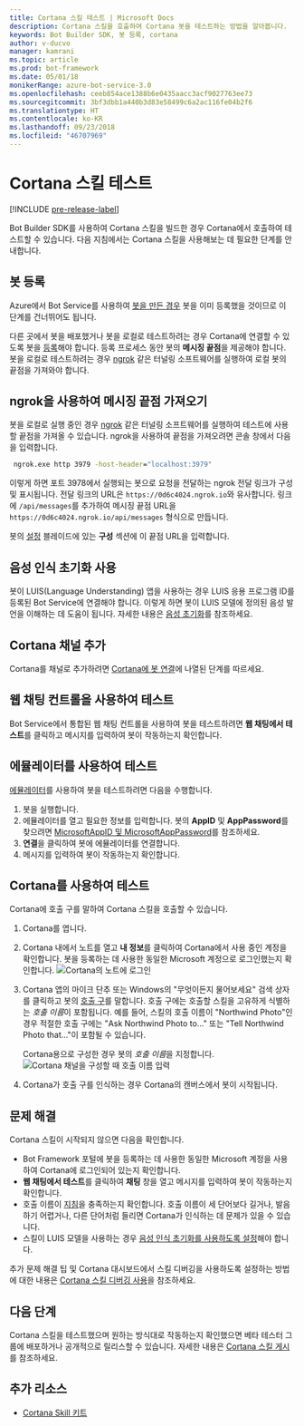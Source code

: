 ```yaml
---
title: Cortana 스킬 테스트 | Microsoft Docs
description: Cortana 스킬을 호출하여 Cortana 봇을 테스트하는 방법을 알아봅니다.
keywords: Bot Builder SDK, 봇 등록, cortana
author: v-ducvo
manager: kamrani
ms.topic: article
ms.prod: bot-framework
ms.date: 05/01/18
monikerRange: azure-bot-service-3.0
ms.openlocfilehash: ceeb854ace1388b6e0435aacc3acf9027763ee73
ms.sourcegitcommit: 3bf3dbb1a440b3d83e58499c6a2ac116fe04b2f6
ms.translationtype: HT
ms.contentlocale: ko-KR
ms.lasthandoff: 09/23/2018
ms.locfileid: "46707969"
---
```

# <a name="test-a-cortana-skill"></a>Cortana 스킬 테스트

[!INCLUDE [pre-release-label](includes/pre-release-label-v3.md)]
 
Bot Builder SDK를 사용하여 Cortana 스킬을 빌드한 경우 Cortana에서 호출하여 테스트할 수 있습니다. 다음 지침에서는 Cortana 스킬을 사용해보는 데 필요한 단계를 안내합니다.

## <a name="register-your-bot"></a>봇 등록
Azure에서 Bot Service를 사용하여 [봇을 만든 경우](~/bot-service-quickstart.md) 봇을 이미 등록했을 것이므로 이 단계를 건너뛰어도 됩니다.

다른 곳에서 봇을 배포했거나 봇을 로컬로 테스트하려는 경우 Cortana에 연결할 수 있도록 봇을 [등록](bot-service-quickstart-registration.md)해야 합니다. 등록 프로세스 동안 봇의 **메시징 끝점**을 제공해야 합니다. 봇을 로컬로 테스트하려는 경우 [ngrok](http://ngrok.com) 같은 터널링 소프트웨어를 실행하여 로컬 봇의 끝점을 가져와야 합니다.

## <a name="get-messaging-endpoint-using-ngrok"></a>ngrok을 사용하여 메시징 끝점 가져오기

봇을 로컬로 실행 중인 경우 [ngrok](https://ngrok.com) 같은 터널링 소프트웨어를 실행하여 테스트에 사용할 끝점을 가져올 수 있습니다. ngrok을 사용하여 끝점을 가져오려면 콘솔 창에서 다음을 입력합니다. 

```cmd
 ngrok.exe http 3979 -host-header="localhost:3979"
``` 

이렇게 하면 포트 3978에서 실행되는 봇으로 요청을 전달하는 ngrok 전달 링크가 구성 및 표시됩니다. 전달 링크의 URL은 `https://0d6c4024.ngrok.io`와 유사합니다.  링크에 `/api/messages`를 추가하여 메시징 끝점 URL을 `https://0d6c4024.ngrok.io/api/messages` 형식으로 만듭니다. 

봇의 [설정](~/bot-service-manage-settings.md) 블레이드에 있는 **구성** 섹션에 이 끝점 URL을 입력합니다.

## <a name="enable-speech-recognition-priming"></a>음성 인식 초기화 사용
봇이 LUIS(Language Understanding) 앱을 사용하는 경우 LUIS 응용 프로그램 ID를 등록된 Bot Service에 연결해야 합니다. 이렇게 하면 봇이 LUIS 모델에 정의된 음성 발언을 이해하는 데 도움이 됩니다. 자세한 내용은 [음성 초기화](~/bot-service-manage-speech-priming.md)를 참조하세요.

## <a name="add-the-cortana-channel"></a>Cortana 채널 추가
Cortana를 채널로 추가하려면 [Cortana에 봇 연결](bot-service-channel-connect-cortana.md)에 나열된 단계를 따르세요.

## <a name="test-using-web-chat-control"></a>웹 채팅 컨트롤을 사용하여 테스트

Bot Service에서 통합된 웹 채팅 컨트롤을 사용하여 봇을 테스트하려면 **웹 채팅에서 테스트**를 클릭하고 메시지를 입력하여 봇이 작동하는지 확인합니다.

## <a name="test-using-emulator"></a>에뮬레이터를 사용하여 테스트

[에뮬레이터](~/bot-service-debug-emulator.md)를 사용하여 봇을 테스트하려면 다음을 수행합니다.

1. 봇을 실행합니다.
2. 에뮬레이터를 열고 필요한 정보를 입력합니다. 봇의 **AppID** 및 **AppPassword**를 찾으려면 [MicrosoftAppID 및 MicrosoftAppPassword](bot-service-manage-overview.md#microsoftappid-and-microsoftapppassword)를 참조하세요. 
3. **연결**을 클릭하여 봇에 에뮬레이터를 연결합니다.
4. 메시지를 입력하여 봇이 작동하는지 확인합니다.

## <a name="test-using-cortana"></a>Cortana를 사용하여 테스트
Cortana에 호출 구를 말하여 Cortana 스킬을 호출할 수 있습니다. 
1. Cortana를 엽니다.
2. Cortana 내에서 노트를 열고 **내 정보**를 클릭하여 Cortana에서 사용 중인 계정을 확인합니다. 봇을 등록하는 데 사용한 동일한 Microsoft 계정으로 로그인했는지 확인합니다. 
   ![Cortana의 노트에 로그인](~/media/cortana/cortana-notebook.png)
2. Cortana 앱의 마이크 단추 또는 Windows의 "무엇이든지 물어보세요" 검색 상자를 클릭하고 봇의 [호출 구][InvocationNameGuidelines]를 말합니다. 호출 구에는 호출할 스킬을 고유하게 식별하는 *호출 이름*이 포함됩니다. 예를 들어, 스킬의 호출 이름이 "Northwind Photo"인 경우 적절한 호출 구에는 "Ask Northwind Photo to..." 또는 "Tell Northwind Photo that..."이 포함될 수 있습니다.

   Cortana용으로 구성한 경우 봇의 *호출 이름*을 지정합니다.
   ![Cortana 채널을 구성할 때 호출 이름 입력](~/media/cortana/cortana-invocation-name-callout.png)

3. Cortana가 호출 구를 인식하는 경우 Cortana의 캔버스에서 봇이 시작됩니다. 

## <a name="troubleshoot"></a>문제 해결

Cortana 스킬이 시작되지 않으면 다음을 확인합니다.
* Bot Framework 포털에 봇을 등록하는 데 사용한 동일한 Microsoft 계정을 사용하여 Cortana에 로그인되어 있는지 확인합니다.
* **웹 채팅에서 테스트**를 클릭하여 **채팅** 창을 열고 메시지를 입력하여 봇이 작동하는지 확인합니다.
* 호출 이름이 [지침][InvocationNameGuidelines]을 충족하는지 확인합니다. 호출 이름이 세 단어보다 길거나, 발음하기 어렵거나, 다른 단어처럼 들리면 Cortana가 인식하는 데 문제가 있을 수 있습니다.
* 스킬이 LUIS 모델을 사용하는 경우 [음성 인식 초기화를 사용하도록 설정](~/bot-service-manage-speech-priming.md)해야 합니다.

추가 문제 해결 팁 및 Cortana 대시보드에서 스킬 디버깅을 사용하도록 설정하는 방법에 대한 내용은 [Cortana 스킬 디버깅 사용][Cortana-TestBestPractice]을 참조하세요. 


## <a name="next-steps"></a>다음 단계

Cortana 스킬을 테스트했으며 원하는 방식대로 작동하는지 확인했으면 베타 테스터 그룹에 배포하거나 공개적으로 릴리스할 수 있습니다. 자세한 내용은 [Cortana 스킬 게시][Cortana-Publish]를 참조하세요.

## <a name="additional-resources"></a>추가 리소스
* [Cortana Skill 키트][CortanaGetStarted]

[CortanaGetStarted]: /cortana/getstarted

[BFPortal]: https://dev.botframework.com/
[CortanaDevCenter]: https://developer.microsoft.com/en-us/cortana

[CortanaSpecificEntities]: https://aka.ms/lgvcto
[CortanaAuth]: https://aka.ms/vsdqcj

[InvocationNameGuidelines]: https://aka.ms/cortana-invocation-guidelines 


[Cortana-Debug]: https://aka.ms/cortana-enable-debug
[Cortana-TestBestPractice]: https://aka.ms/cortana-test-best-practice
[Cortana-Publish]: /cortana/skills/publish-skill
